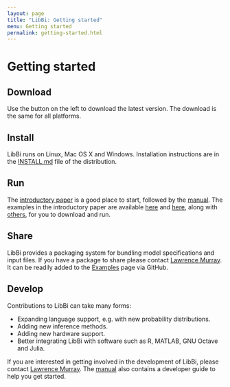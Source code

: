 ```yaml
---
layout: page
title: "LibBi: Getting started"
menu: Getting started
permalink: getting-started.html
---
```


Getting started
===============

Download
--------

Use the button on the left to download the latest version. The download is the
same for all platforms.

Install
-------

LibBi runs on Linux, Mac OS X and Windows. Installation instructions are in the
[INSTALL.md](https://github.com/lawmurray/LibBi/blob/master/INSTALL.md) file of
the distribution.

Run
---

The [introductory paper](http://arxiv.org/abs/1306.3277) is a good place to
start, followed by the [manual](/docs/LibBi-Manual.pdf). The examples in the
introductory paper are available [here](/packages/Windkessel.html) and
[here](/packages/Lorenz96.html), along with [others](/examples.html), for you
to download and run.

Share
-----

LibBi provides a packaging system for bundling model specifications and input
files. If you have a package to share please contact <a
href="http://www.indii.org/research">Lawrence Murray</a>. It can be readily
added to the <a href="/examples.html">Examples</a> page via GitHub.

Develop
-------

Contributions to LibBi can take many forms:

* Expanding language support, e.g. with new probability distributions.
* Adding new inference methods.
* Adding new hardware support.
* Better integrating LibBi with software such as R, MATLAB, GNU Octave and
  Julia.

If you are interested in getting involved in the development of LibBi, please
contact <a href="mailto:lawrence.murray@it.uu.se">Lawrence Murray</a>. The
[manual](/docs/LibBi-Manual.pdf) also contains a developer guide to help
you get started.
